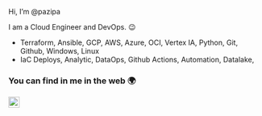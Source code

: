 Hi, I’m @pazipa 

I am a Cloud Engineer and DevOps. :wink:

- Terraform, Ansible, GCP, AWS, Azure, OCI, Vertex IA, Python, Git, Github, Windows, Linux
- IaC Deploys, Analytic, DataOps, Github Actions, Automation, Datalake,

### You can find in me in the web 🌍
[<img align="left" alt="Souarvdey777 | LinkedIn" width="22px" src="https://cdn.jsdelivr.net/npm/simple-icons@v3/icons/linkedin.svg" />][linkedin]

<br/>

[youtube]: https://youtube.com/
[linkedin]: https://www.linkedin.com/in/elkin-arnaldo-castro-gutierrez-98686499/
<!---
pazipa/pazipa is a ✨ special ✨ repository because its `README.md` (this file) appears on your GitHub profile.
You can click the Preview link to take a look at your changes.
--->
